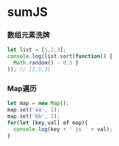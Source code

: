 # sumJS

### 数组元素洗牌
```js
let list = [1,2,3];
console.log(list.sort(function() {
  Math.random() - 0.5 }
)); // [2,1,3]
```

### Map遍历
```js
let map = new Map();
map.set('aa', 1);
map.set('bb', 2);
for(let [key,val] of map){
  console.log(key + ' is ' + val);
}
```

